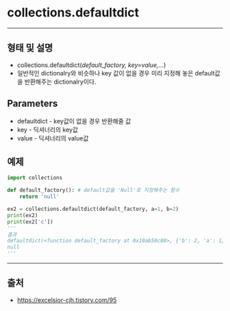# collections.defaultdict #
------
## 형태 및 설명 ##
* collections.defaultdict(*default_factory, key=value,...*)
* 일반적인 dictionalry와 비슷하나 key 값이 없을 경우 미리 지정해 놓은 default값을 반환해주는 dictionalry이다.
>
## Parameters ##
* defaultdict - key값이 없을 경우 반환해줄 값
* key - 딕셔너리의 key값
* value - 딕셔너리의 value값
>
## 예제 ##
```python
import collections

def default_factory(): # default값을 'Null'로 지정해주는 함수
	return 'null'

ex2 = collections.defaultdict(default_factory, a=1, b=2)
print(ex2)
print(ex2['c'])
'''
결과
defaultdict(<function default_factory at 0x10ab50c80>, {'b': 2, 'a': 1})
null
'''
```
------------
## 출처 ##
* <https://excelsior-cjh.tistory.com/95>